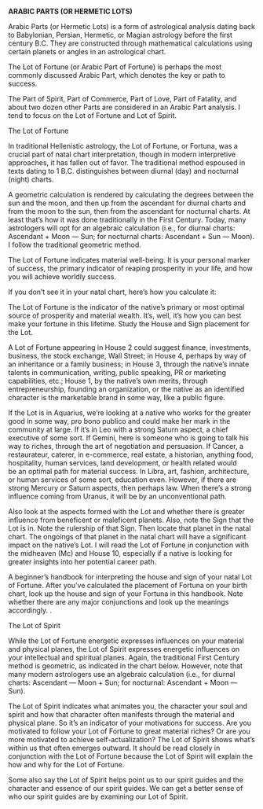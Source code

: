 **ARABIC PARTS (OR HERMETIC LOTS)**

Arabic Parts (or Hermetic Lots) is a form of astrological analysis dating back to Babylonian, Persian, Hermetic, or Magian astrology before the first century B.C. They are constructed through mathematical calculations using certain planets or angles in an astrological chart.

The Lot of Fortune (or Arabic Part of Fortune) is perhaps the most commonly discussed Arabic Part, which denotes the key or path to success.

The Part of Spirit, Part of Commerce, Part of Love, Part of Fatality, and about two dozen other Parts are considered in an Arabic Part analysis. I tend to focus on the Lot of Fortune and Lot of Spirit.

The Lot of Fortune

In traditional Hellenistic astrology, the Lot of Fortune, or Fortuna, was a crucial part of natal chart interpretation, though in modern interpretive approaches, it has fallen out of favor. The traditional method espoused in texts dating to 1 B.C. distinguishes between diurnal (day) and nocturnal (night) charts.

A geometric calculation is rendered by calculating the degrees between the sun and the moon, and then up from the ascendant for diurnal charts and from the moon to the sun, then from the ascendant for nocturnal charts. At least that’s how it was done traditionally in the First Century. Today, many astrologers will opt for an algebraic calculation (i.e., for diurnal charts: Ascendant + Moon — Sun; for nocturnal charts: Ascendant + Sun — Moon). I follow the traditional geometric method.

The Lot of Fortune indicates material well-being. It is your personal marker of success, the primary indicator of reaping prosperity in your life, and how you will achieve worldly success.

If you don’t see it in your natal chart, here’s how you calculate it:

The Lot of Fortune is the indicator of the native’s primary or most optimal source of prosperity and material wealth. It’s, well, it’s how you can best make your fortune in this lifetime. Study the House and Sign placement for the Lot.

A Lot of Fortune appearing in House 2 could suggest finance, investments, business, the stock exchange, Wall Street; in House 4, perhaps by way of an inheritance or a family business; in House 3, through the native’s innate talents in communication, writing, public speaking, PR or marketing capabilities, etc.; House 1, by the native’s own merits, through entrepreneurship, founding an organization, or the native as an identified character is the marketable brand in some way, like a public figure.

If the Lot is in Aquarius, we’re looking at a native who works for the greater good in some way, pro bono publico and could make her mark in the community at large. If it’s in Leo with a strong Saturn aspect, a chief executive of some sort. If Gemini, here is someone who is going to talk his way to riches, through the art of negotiation and persuasion. If Cancer, a restaurateur, caterer, in e-commerce, real estate, a historian, anything food, hospitality, human services, land development, or health related would be an optimal path for material success. In Libra, art, fashion, architecture, or human services of some sort, education even. However, if there are strong Mercury or Saturn aspects, then perhaps law. When there’s a strong influence coming from Uranus, it will be by an unconventional path.

Also look at the aspects formed with the Lot and whether there is greater influence from beneficent or maleficent planets. Also, note the Sign that the Lot is in. Note the rulership of that Sign. Then locate that planet in the natal chart. The ongoings of that planet in the natal chart will have a significant impact on the native’s Lot. I will read the Lot of Fortune in conjunction with the midheaven (Mc) and House 10, especially if a native is looking for greater insights into her potential career path.

A beginner’s handbook for interpreting the house and sign of your natal Lot of Fortune. After you’ve calculated the placement of Fortuna on your birth chart, look up the house and sign of your Fortuna in this handbook. Note whether there are any major conjunctions and look up the meanings accordingly. .

The Lot of Spirit

While the Lot of Fortune energetic expresses influences on your material and physical planes, the Lot of Spirit expresses energetic influences on your intellectual and spiritual planes. Again, the traditional First Century method is geometric, as indicated in the chart below. However, note that many modern astrologers use an algebraic calculation (i.e., for diurnal charts: Ascendant — Moon + Sun; for nocturnal: Ascendant + Moon — Sun).

The Lot of Spirit indicates what animates you, the character your soul and spirit and how that character often manifests through the material and physical plane. So it’s an indicator of your motivations for success. Are you motivated to follow your Lot of Fortune to great material riches? Or are you more motivated to achieve self-actualization? The Lot of Spirit shows what’s within us that often emerges outward. It should be read closely in conjunction with the Lot of Fortune because the Lot of Spirit will explain the how and why for the Lot of Fortune.

Some also say the Lot of Spirit helps point us to our spirit guides and the character and essence of our spirit guides. We can get a better sense of who our spirit guides are by examining our Lot of Spirit.
